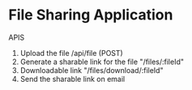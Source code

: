 # File Sharing Application

APIS
1. Upload the file /api/file (POST)
2. Generate a sharable link for the file "/files/:fileId"
3. Downloadable link "/files/download/:fileId"
4. Send the sharable link on email

